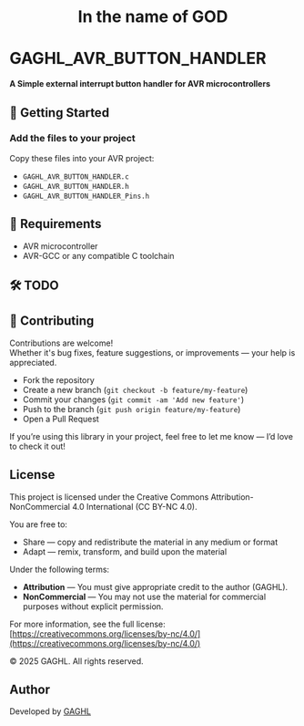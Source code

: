 <h1 align="center">In the name of GOD</h1>

# GAGHL_AVR_BUTTON_HANDLER

**A Simple external interrupt button handler for AVR microcontrollers**

## 🚀 Getting Started

### Add the files to your project

Copy these files into your AVR project:

- `GAGHL_AVR_BUTTON_HANDLER.c`
- `GAGHL_AVR_BUTTON_HANDLER.h`
- `GAGHL_AVR_BUTTON_HANDLER_Pins.h`

## 🔧 Requirements

- AVR microcontroller
- AVR-GCC or any compatible C toolchain

## 🛠️ TODO



## 🤝 Contributing

Contributions are welcome!  
Whether it's bug fixes, feature suggestions, or improvements — your help is appreciated.

- Fork the repository
- Create a new branch (`git checkout -b feature/my-feature`)
- Commit your changes (`git commit -am 'Add new feature'`)
- Push to the branch (`git push origin feature/my-feature`)
- Open a Pull Request

If you’re using this library in your project, feel free to let me know — I’d love to check it out!

## License

This project is licensed under the Creative Commons Attribution-NonCommercial 4.0 International (CC BY-NC 4.0).

You are free to:
- Share — copy and redistribute the material in any medium or format
- Adapt — remix, transform, and build upon the material

Under the following terms:
- **Attribution** — You must give appropriate credit to the author (GAGHL).
- **NonCommercial** — You may not use the material for commercial purposes without explicit permission.

For more information, see the full license: [https://creativecommons.org/licenses/by-nc/4.0/](https://creativecommons.org/licenses/by-nc/4.0/)

© 2025 GAGHL. All rights reserved.

## Author

Developed by [GAGHL](https://github.com/GAGHL)
